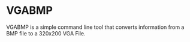 # VGABMP

VGABMP is a simple command line tool that converts information from a BMP file to a 320x200 VGA File.



